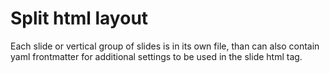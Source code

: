 # Split html layout

Each slide or vertical group of slides is in its own file, than can also contain
yaml frontmatter for additional settings to be used in the slide html tag.
